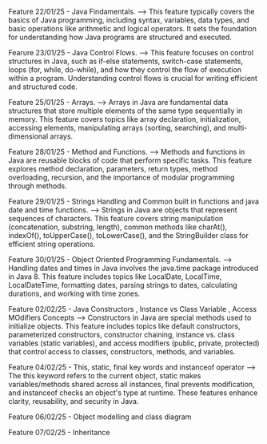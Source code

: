 Feature 22/01/25 - Java Findamentals. --> This feature typically covers the basics of Java programming, including syntax, variables, data types, and basic operations like arithmetic and logical operators. It sets the foundation for understanding how Java programs are structured and executed.

Fearure 23/01/25 - Java Control Flows. --> This feature focuses on control structures in Java, such as if-else statements, switch-case statements, loops (for, while, do-while), and how they control the flow of execution within a program. Understanding control flows is crucial for writing efficient and structured code.

Feature 25/01/25 - Arrays. --> Arrays in Java are fundamental data structures that store multiple elements of the same type sequentially in memory. This feature covers topics like array declaration, initialization, accessing elements, manipulating arrays (sorting, searching), and multi-dimensional arrays.

Feature 28/01/25 - Method and Functions. --> Methods and functions in Java are reusable blocks of code that perform specific tasks. This feature explores method declaration, parameters, return types, method overloading, recursion, and the importance of modular programming through methods.

Feature 29/01/25 - Strings Handling and Common built in functions and java date and time functions. --> Strings in Java are objects that represent sequences of characters. This feature covers string manipulation (concatenation, substring, length), common methods like charAt(), indexOf(), toUpperCase(), toLowerCase(), and the StringBuilder class for efficient string operations.

Feature 30/01/25 - Object Oriented Programming Fundamentals. --> Handling dates and times in Java involves the java.time package introduced in Java 8. This feature includes topics like LocalDate, LocalTime, LocalDateTime, formatting dates, parsing strings to dates, calculating durations, and working with time zones.

Feature 02/02/25 - Java Constructors , Instance vs Class Variable , Access MOdifiers Concepts --> Constructors in Java are special methods used to initialize objects. This feature includes topics like default constructors, parameterized constructors, constructor chaining, instance vs. class variables (static variables), and access modifiers (public, private, protected) that control access to classes, constructors, methods, and variables.

Feature 04/02/25 - This, static, final key words and instanceof operator --> The this keyword refers to the current object, static makes variables/methods shared across all instances, final prevents modification, and instanceof checks an object's type at runtime. These features enhance clarity, reusability, and security in Java.

Feature 06/02/25 - Object modelling and class diagram 

Feature 07/02/25 - Inheritance
